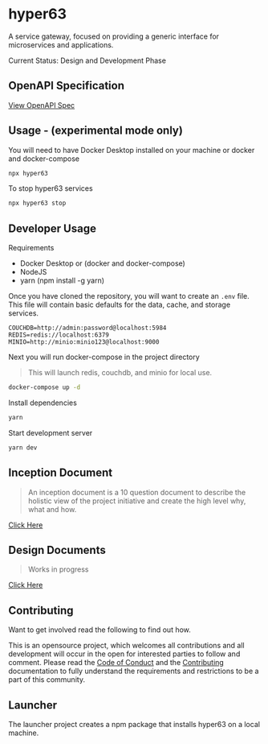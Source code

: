 # hyper63

A service gateway, focused on providing a generic interface for microservices and applications. 

Current Status: Design and Development Phase

## OpenAPI Specification

[View OpenAPI Spec](https://petstore.swagger.io/?url=https://raw.githubusercontent.com/hyper63/hyper63/main/swagger.yml)

## Usage - (experimental mode only)

You will need to have Docker Desktop installed on your machine or docker and docker-compose

```sh
npx hyper63
```

To stop hyper63 services

``` sh
npx hyper63 stop
```


## Developer Usage

Requirements

- Docker Desktop or (docker and docker-compose)
- NodeJS
- yarn (npm install -g yarn)

Once you have cloned the repository, you will want to create an `.env` file. This file will contain basic defaults for the data, cache, and storage services.

```
COUCHDB=http://admin:password@localhost:5984
REDIS=redis://localhost:6379
MINIO=http://minio:minio123@localhost:9000
```

Next you will run docker-compose in the project directory

> This will launch redis, couchdb, and minio for local use.

```sh
docker-compose up -d
```

Install dependencies

```sh
yarn
```

Start development server

```sh
yarn dev
```


## Inception Document

> An inception document is a 10 question document to describe the holistic view of the project initiative and create the high level why, what and how.

[Click Here](inception.md)

## Design Documents

> Works in progress

[Click Here](design.md)

## Contributing

Want to get involved read the following to find out how.

This is an opensource project, which welcomes all contributions and all development will occur in the open for interested parties to follow and comment. Please read the [Code of Conduct](CODE_OF_CONDUCT.md) and the [Contributing](contributing.md) documentation to fully understand the requirements and restrictions to be a part of this community.

## Launcher

The launcher project creates a npm package that installs hyper63 on a local machine.
